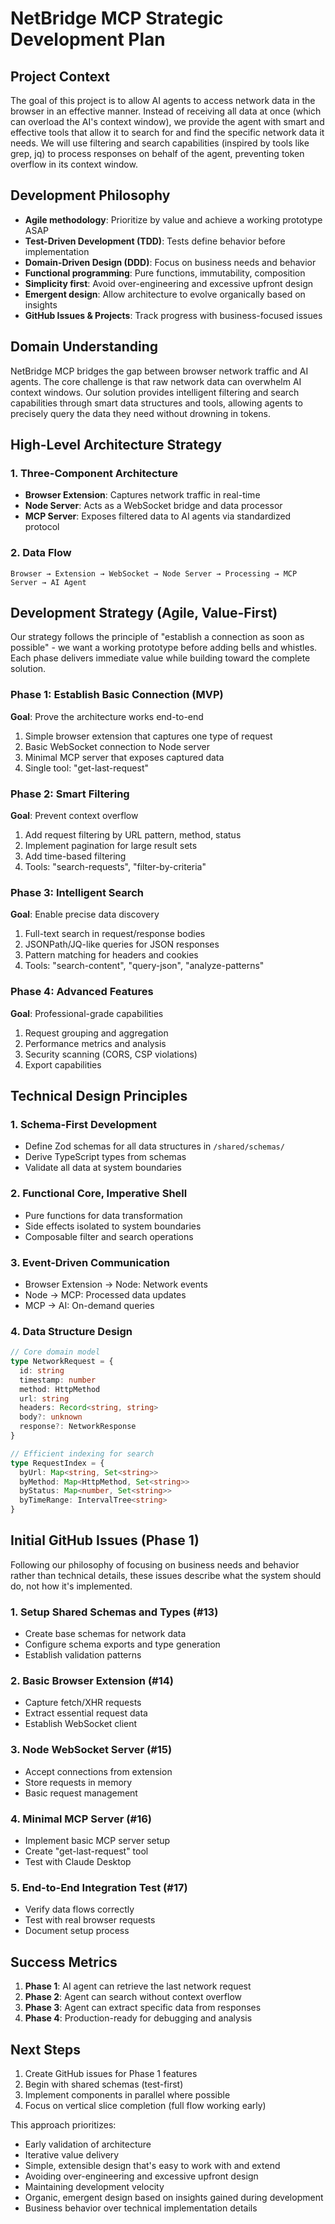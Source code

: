 # NetBridge MCP Strategic Development Plan

## Project Context

The goal of this project is to allow AI agents to access network data in the browser in an effective manner. Instead of receiving all data at once (which can overload the AI's context window), we provide the agent with smart and effective tools that allow it to search for and find the specific network data it needs. We will use filtering and search capabilities (inspired by tools like grep, jq) to process responses on behalf of the agent, preventing token overflow in its context window.

## Development Philosophy

- **Agile methodology**: Prioritize by value and achieve a working prototype ASAP
- **Test-Driven Development (TDD)**: Tests define behavior before implementation
- **Domain-Driven Design (DDD)**: Focus on business needs and behavior
- **Functional programming**: Pure functions, immutability, composition
- **Simplicity first**: Avoid over-engineering and excessive upfront design
- **Emergent design**: Allow architecture to evolve organically based on insights
- **GitHub Issues & Projects**: Track progress with business-focused issues

## Domain Understanding

NetBridge MCP bridges the gap between browser network traffic and AI agents. The core challenge is that raw network data can overwhelm AI context windows. Our solution provides intelligent filtering and search capabilities through smart data structures and tools, allowing agents to precisely query the data they need without drowning in tokens.

## High-Level Architecture Strategy

### 1. Three-Component Architecture

- **Browser Extension**: Captures network traffic in real-time
- **Node Server**: Acts as a WebSocket bridge and data processor
- **MCP Server**: Exposes filtered data to AI agents via standardized protocol

### 2. Data Flow

```
Browser → Extension → WebSocket → Node Server → Processing → MCP Server → AI Agent
```

## Development Strategy (Agile, Value-First)

Our strategy follows the principle of "establish a connection as soon as possible" - we want a working prototype before adding bells and whistles. Each phase delivers immediate value while building toward the complete solution.

### Phase 1: Establish Basic Connection (MVP)

**Goal**: Prove the architecture works end-to-end

1. Simple browser extension that captures one type of request
2. Basic WebSocket connection to Node server
3. Minimal MCP server that exposes captured data
4. Single tool: "get-last-request"

### Phase 2: Smart Filtering

**Goal**: Prevent context overflow

1. Add request filtering by URL pattern, method, status
2. Implement pagination for large result sets
3. Add time-based filtering
4. Tools: "search-requests", "filter-by-criteria"

### Phase 3: Intelligent Search

**Goal**: Enable precise data discovery

1. Full-text search in request/response bodies
2. JSONPath/JQ-like queries for JSON responses
3. Pattern matching for headers and cookies
4. Tools: "search-content", "query-json", "analyze-patterns"

### Phase 4: Advanced Features

**Goal**: Professional-grade capabilities

1. Request grouping and aggregation
2. Performance metrics and analysis
3. Security scanning (CORS, CSP violations)
4. Export capabilities

## Technical Design Principles

### 1. Schema-First Development

- Define Zod schemas for all data structures in `/shared/schemas/`
- Derive TypeScript types from schemas
- Validate all data at system boundaries

### 2. Functional Core, Imperative Shell

- Pure functions for data transformation
- Side effects isolated to system boundaries
- Composable filter and search operations

### 3. Event-Driven Communication

- Browser Extension → Node: Network events
- Node → MCP: Processed data updates
- MCP → AI: On-demand queries

### 4. Data Structure Design

```typescript
// Core domain model
type NetworkRequest = {
  id: string
  timestamp: number
  method: HttpMethod
  url: string
  headers: Record<string, string>
  body?: unknown
  response?: NetworkResponse
}

// Efficient indexing for search
type RequestIndex = {
  byUrl: Map<string, Set<string>>
  byMethod: Map<HttpMethod, Set<string>>
  byStatus: Map<number, Set<string>>
  byTimeRange: IntervalTree<string>
}
```

## Initial GitHub Issues (Phase 1)

Following our philosophy of focusing on business needs and behavior rather than technical details, these issues describe what the system should do, not how it's implemented.

### 1. Setup Shared Schemas and Types (#13)

- Create base schemas for network data
- Configure schema exports and type generation
- Establish validation patterns

### 2. Basic Browser Extension (#14)

- Capture fetch/XHR requests
- Extract essential request data
- Establish WebSocket client

### 3. Node WebSocket Server (#15)

- Accept connections from extension
- Store requests in memory
- Basic request management

### 4. Minimal MCP Server (#16)

- Implement basic MCP server setup
- Create "get-last-request" tool
- Test with Claude Desktop

### 5. End-to-End Integration Test (#17)

- Verify data flows correctly
- Test with real browser requests
- Document setup process

## Success Metrics

1. **Phase 1**: AI agent can retrieve the last network request
2. **Phase 2**: Agent can search without context overflow
3. **Phase 3**: Agent can extract specific data from responses
4. **Phase 4**: Production-ready for debugging and analysis

## Next Steps

1. Create GitHub issues for Phase 1 features
2. Begin with shared schemas (test-first)
3. Implement components in parallel where possible
4. Focus on vertical slice completion (full flow working early)

This approach prioritizes:

- Early validation of architecture
- Iterative value delivery
- Simple, extensible design that's easy to work with and extend
- Avoiding over-engineering and excessive upfront design
- Maintaining development velocity
- Organic, emergent design based on insights gained during development
- Business behavior over technical implementation details
